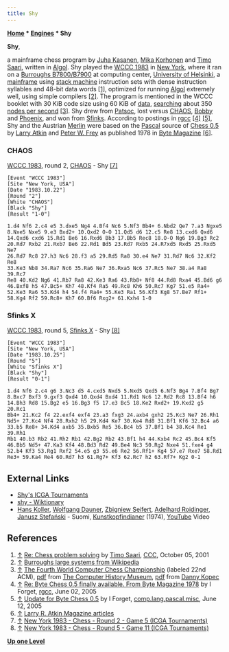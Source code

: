 ```yaml
---
title: Shy
---
```

**[Home](Home "Home") \* [Engines](Engines "Engines") \* Shy**


**Shy**,  

a mainframe chess program by [Juha Kasanen](Juha_Kasanen "Juha Kasanen"), [Mika Korhonen](Mika_Korhonen "Mika Korhonen") and [Timo Saari](Timo_Saari "Timo Saari"), written in [Algol](Algol "Algol"). Shy played the [WCCC 1983](WCCC_1983 "WCCC 1983") in [New York](https://en.wikipedia.org/wiki/New_York_City), where it ran on a [Burroughs B7800/B7900](Burroughs_B-5500 "Burroughs B-5500") at computing center, [University of Helsinki](University_of_Helsinki "University of Helsinki"), a [mainframe](https://en.wikipedia.org/wiki/Mainframe_computer) using [stack machine](https://en.wikipedia.org/wiki/Stack_machine) instruction sets with dense instruction syllables and 48-bit data words <a id="cite-note-1" href="#cite-ref-1">[1]</a>, optimized for running [Algol](Algol "Algol") extremely well, using simple compilers <a id="cite-note-2" href="#cite-ref-2">[2]</a>. The program is mentioned in the WCCC booklet with 30 KiB code size using 60 KiB of [data](Data "Data"), [searching](Search "Search") about 350 [nodes per second](Nodes_per_Second "Nodes per Second") <a id="cite-note-3" href="#cite-ref-3">[3]</a>. Shy drew from [Patsoc](Patsoc "Patsoc"), lost versus [CHAOS](CHAOS "CHAOS"), [Bobby](Bobby "Bobby") and [Phoenix](Phoenix "Phoenix"), and won from [Sfinks](Sfinks "Sfinks"). According to postings in [rgcc](Computer_Chess_Forums "Computer Chess Forums") <a id="cite-note-4" href="#cite-ref-4">[4]</a> <a id="cite-note-5" href="#cite-ref-5">[5]</a>, Shy and the Austrian [Merlin](Merlin "Merlin") were based on the [Pascal](Pascal "Pascal") source of [Chess 0.5](Chess_0.5 "Chess 0.5") by [Larry Atkin](Larry_Atkin "Larry Atkin") and [Peter W. Frey](Peter_W._Frey "Peter W. Frey") as published 1978 in [Byte Magazine](Byte_Magazine "Byte Magazine") <a id="cite-note-6" href="#cite-ref-6">[6]</a>.



### CHAOS


[WCCC 1983](WCCC_1983 "WCCC 1983"), round 2, [CHAOS](CHAOS "CHAOS") - Shy <a id="cite-note-7" href="#cite-ref-7">[7]</a>




```
[Event "WCCC 1983"]
[Site "New York, USA"]
[Date "1983.10.22"]
[Round "2"]
[White "CHAOS"]
[Black "Shy"]
[Result "1-0"]

1.d4 Nf6 2.c4 e5 3.dxe5 Ng4 4.Bf4 Nc6 5.Nf3 Bb4+ 6.Nbd2 Qe7 7.a3 Ngxe5 
8.Nxe5 Nxe5 9.e3 Bxd2+ 10.Qxd2 O-O 11.Qd5 d6 12.c5 Re8 13.cxd6 Qxd6 
14.Qxd6 cxd6 15.Rd1 Be6 16.Rxd6 Bb3 17.Bb5 Rec8 18.O-O Ng6 19.Bg3 Rc2 
20.Rd7 Rxb2 21.Rxb7 Be6 22.Rd1 Bd5 23.Rd7 Rxb5 24.R7xd5 Rxd5 25.Rxd5 Ne7 
26.Rd7 Rc8 27.h3 Nc6 28.f3 a5 29.Rd5 Ra8 30.e4 Ne7 31.Rd7 Nc6 32.Kf2 Re8 
33.Ke3 Nb8 34.Ra7 Nc6 35.Ra6 Ne7 36.Rxa5 Nc6 37.Rc5 Ne7 38.a4 Ra8 39.Rc7 
Re8 40.Kd2 Ng6 41.Rb7 Ra8 42.Ke3 Ra6 43.Rb8+ Nf8 44.Rd8 Rxa4 45.Bd6 g6 
46.Bxf8 h5 47.Bc5+ Kh7 48.Kf4 Ra5 49.Rc8 Kh6 50.Rc7 Kg7 51.e5 Ra4+ 
52.Ke3 Ra6 53.Kd4 h4 54.f4 Ra4+ 55.Ke3 Ra1 56.Kf3 Kg8 57.Be7 Rf1+ 
58.Kg4 Rf2 59.Rc8+ Kh7 60.Bf6 Rxg2+ 61.Kxh4 1-0 

```

### Sfinks X


[WCCC 1983](WCCC_1983 "WCCC 1983"), round 5, [Sfinks X](Sfinks "Sfinks") - Shy <a id="cite-note-8" href="#cite-ref-8">[8]</a>




```
[Event "WCCC 1983"]
[Site "New York, USA"]
[Date "1983.10.25"]
[Round "5"]
[White "Sfinks X"]
[Black "Shy"]
[Result "0-1"]

1.d4 Nf6 2.c4 g6 3.Nc3 d5 4.cxd5 Nxd5 5.Nxd5 Qxd5 6.Nf3 Bg4 7.Bf4 Bg7 
8.Bxc7 Bxf3 9.gxf3 Qxd4 10.Qxd4 Bxd4 11.Rd1 Nc6 12.Rd2 Rc8 13.Bf4 h6 
14.Bh3 Rd8 15.Bg2 e5 16.Bg3 f5 17.e3 Bc5 18.Ke2 Rxd2+ 19.Kxd2 g5 20.Rc1 
Bb4+ 21.Kc2 f4 22.exf4 exf4 23.a3 fxg3 24.axb4 gxh2 25.Kc3 Ne7 26.Rh1 
Nd5+ 27.Kc4 Nf4 28.Rxh2 h5 29.Kd4 Ke7 30.Ke4 Rd8 31.Bf1 Kf6 32.Bc4 a6 
33.b5 Re8+ 34.Kd4 axb5 35.Bxb5 Re5 36.Bc4 b5 37.Bf1 b4 38.Kc4 Re1 39.Rh1
Rb1 40.b3 Rb2 41.Rh2 Rb1 42.Bg2 Rb2 43.Bf1 h4 44.Kxb4 Rc2 45.Bc4 Kf5 
46.Bb5 Nd5+ 47.Ka3 Kf4 48.Bd3 Rd2 49.Be4 Nc3 50.Rg2 Nxe4 51.fxe4 g4 
52.b4 Kf3 53.Rg1 Rxf2 54.e5 g3 55.e6 Re2 56.Rf1+ Kg4 57.e7 Rxe7 58.Rd1 
Re3+ 59.Ka4 Re4 60.Rd7 h3 61.Rg7+ Kf3 62.Rc7 h2 63.Rf7+ Kg2 0-1 

```

## External Links


* [Shy's ICGA Tournaments](https://www.game-ai-forum.org/icga-tournaments/program.php?id=416)
* [shy - Wiktionary](https://en.wiktionary.org/wiki/shy)
* [Hans Koller](Category:Hans_Koller "Category:Hans Koller"), [Wolfgang Dauner](Category:Wolfgang_Dauner "Category:Wolfgang Dauner"), [Zbigniew Seifert](Category:Zbigniew_Seifert "Category:Zbigniew Seifert"), [Adelhard Roidinger](https://en.wikipedia.org/wiki/Adelhard_Roidinger), [Janusz Stefański](https://pl.wikipedia.org/wiki/Janusz_Stefa%C5%84ski) - Suomi, [Kunstkopfindianer](https://www.discogs.com/de/Hans-Koller-Wolfgang-Dauner-Adelhard-Roidinger-Zbigniew-Seifert-Janusz-Stefanski-Kunstkopfindianer/release/2621466) (1974), [YouTube](https://en.wikipedia.org/wiki/YouTube) Video


 
## References


1. <a id="cite-ref-1" href="#cite-note-1">↑</a> [Re: Chess problem solving](https://www.stmintz.com/ccc/index.php?id=191935) by [Timo Saari](Timo_Saari "Timo Saari"), [CCC](CCC "CCC"), October 05, 2001
2. <a id="cite-ref-2" href="#cite-note-2">↑</a> [Burroughs large systems from Wikipedia](https://en.wikipedia.org/wiki/Burroughs_large_systems)
3. <a id="cite-ref-3" href="#cite-note-3">↑</a> [The Fourth World Computer Chess Championship](http://www.computerhistory.org/chess/full_record.php?iid=doc-431614f6c8af8) (labeled 22nd ACM), [pdf](http://archive.computerhistory.org/projects/chess/related_materials/text/3-1%20and%203-2%20and%203-3%20and%204-3.1983_WCCC/1983-%20WCCC.062303061.sm.pdf) from [The Computer History Museum](The_Computer_History_Museum "The Computer History Museum"), [pdf](http://www.sci.brooklyn.cuny.edu/%7Ekopec/Publications/Publications/O_36_C.pdf) from [Danny Kopec](Danny_Kopec "Danny Kopec")
4. <a id="cite-ref-4" href="#cite-note-4">↑</a> [Re: Byte Chess 0.5 finally available. From Byte Magazine 1978](http://groups.google.com/group/rec.games.chess.computer/msg/d6da2b3b0fbcb50e) by I Forget, [rgcc](Computer_Chess_Forums "Computer Chess Forums"), June 02, 2005
5. <a id="cite-ref-5" href="#cite-note-5">↑</a> [Update for Byte Chess 0.5](http://groups.google.com/group/comp.lang.pascal.misc/browse_frm/thread/13268077738fa33) by I Forget, [comp.lang.pascal.misc](http://groups.google.com/group/comp.lang.pascal.misc/topics), June 12, 2005
6. <a id="cite-ref-6" href="#cite-note-6">↑</a> [Larry R. Atkin Magazine articles](http://www.devili.iki.fi/library/author/1442.en.html)
7. <a id="cite-ref-7" href="#cite-note-7">↑</a> [New York 1983 - Chess - Round 2 - Game 5 (ICGA Tournaments)](https://www.game-ai-forum.org/icga-tournaments/round.php?tournament=65&round=2&id=5)
8. <a id="cite-ref-8" href="#cite-note-8">↑</a> [New York 1983 - Chess - Round 5 - Game 11 (ICGA Tournaments)](https://www.game-ai-forum.org/icga-tournaments/round.php?tournament=65&round=5&id=11)

**[Up one Level](Engines "Engines")**







 
